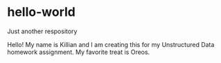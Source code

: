 # hello-world
Just another respository


Hello!
My name is Killian and I am creating this for my Unstructured Data homework assignment. My favorite treat is Oreos.
